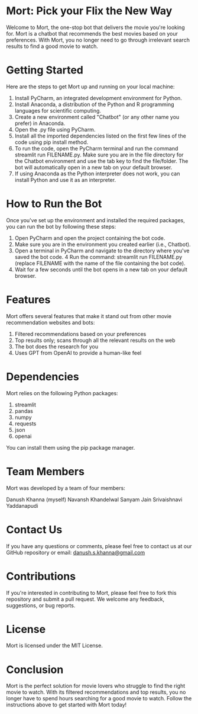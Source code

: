 # **Mort: Pick your Flix the New Way**

Welcome to Mort, the one-stop bot that delivers the movie you're looking for. Mort is a chatbot that recommends the best movies based on your preferences. With Mort, you no longer need to go through irrelevant search results to find a good movie to watch.

# **Getting Started**

Here are the steps to get Mort up and running on your local machine:

1. Install PyCharm, an integrated development environment for Python.
2. Install Anaconda, a distribution of the Python and R programming languages for scientific computing.
3. Create a new environment called "Chatbot" (or any other name you prefer) in Anaconda.
4. Open the .py file using PyCharm.
5. Install all the imported dependencies listed on the first few lines of the code using pip install method.
6. To run the code, open the PyCharm terminal and run the command streamlit run FILENAME.py. Make sure you are in the file directory for the Chatbot environment and use the tab key to find the file/folder. The bot will automatically open in a new tab on your default browser.
7. If using Anaconda as the Python interpreter does not work, you can install Python and use it as an interpreter.

# **How to Run the Bot**

Once you've set up the environment and installed the required packages, you can run the bot by following these steps:

1. Open PyCharm and open the project containing the bot code.
2. Make sure you are in the environment you created earlier (i.e., Chatbot).
3. Open a terminal in PyCharm and navigate to the directory where you've saved the bot code.
4 Run the command: streamlit run FILENAME.py (replace FILENAME with the name of the file containing the bot code).
5. Wait for a few seconds until the bot opens in a new tab on your default browser.

# **Features**

Mort offers several features that make it stand out from other movie recommendation websites and bots:

1. Filtered recommendations based on your preferences
2. Top results only; scans through all the relevant results on the web
3. The bot does the research for you
4. Uses GPT from OpenAI to provide a human-like feel

# **Dependencies**

Mort relies on the following Python packages:

1. streamlit
2. pandas
3. numpy
4. requests
5. json
6. openai

You can install them using the pip package manager.

# **Team Members**

Mort was developed by a team of four members:

Danush Khanna (myself)
Navansh Khandelwal
Sanyam Jain
Srivaishnavi Yaddanapudi

# **Contact Us**

If you have any questions or comments, please feel free to contact us at our GitHub repository or email: danush.s.khanna@gmail.com

# **Contributions**

If you're interested in contributing to Mort, please feel free to fork this repository and submit a pull request. We welcome any feedback, suggestions, or bug reports.

# **License**

Mort is licensed under the MIT License.

# **Conclusion**

Mort is the perfect solution for movie lovers who struggle to find the right movie to watch. With its filtered recommendations and top results, you no longer have to spend hours searching for a good movie to watch. Follow the instructions above to get started with Mort today!



